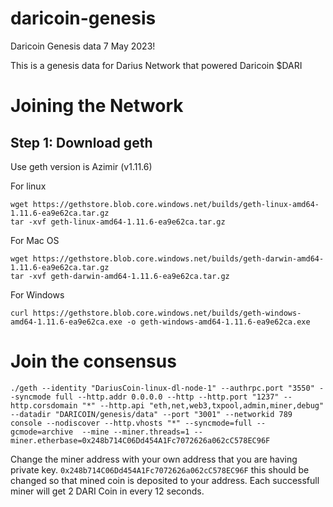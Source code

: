 # daricoin-genesis
 Daricoin Genesis data 7 May 2023!

 This is a genesis data for Darius Network that powered Daricoin $DARI

 # Joining the Network

 ## Step 1: Download geth
 Use geth version is Azimir (v1.11.6)

 For linux

 ```
wget https://gethstore.blob.core.windows.net/builds/geth-linux-amd64-1.11.6-ea9e62ca.tar.gz
tar -xvf geth-linux-amd64-1.11.6-ea9e62ca.tar.gz
 ```

For Mac OS

```
wget https://gethstore.blob.core.windows.net/builds/geth-darwin-amd64-1.11.6-ea9e62ca.tar.gz
tar -xvf geth-darwin-amd64-1.11.6-ea9e62ca.tar.gz
```

For Windows

```
curl https://gethstore.blob.core.windows.net/builds/geth-windows-amd64-1.11.6-ea9e62ca.exe -o geth-windows-amd64-1.11.6-ea9e62ca.exe
```

# Join the consensus 

```
./geth --identity "DariusCoin-linux-dl-node-1" --authrpc.port "3550" --syncmode full --http.addr 0.0.0.0 --http --http.port "1237" --http.corsdomain "*" --http.api "eth,net,web3,txpool,admin,miner,debug" --datadir "DARICOIN/genesis/data" --port "3001" --networkid 789 console --nodiscover --http.vhosts "*" --syncmode=full --gcmode=archive  --mine --miner.threads=1 --miner.etherbase=0x248b714C06Dd454A1Fc7072626a062cC578EC96F
```
Change the miner address with your own address that you are having private key. `0x248b714C06Dd454A1Fc7072626a062cC578EC96F` this should be changed so that mined coin is deposited to your address. Each successfull miner will get 2 DARI Coin in every 12 seconds.

 
